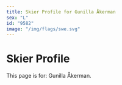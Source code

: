 ```yaml
---
title: Skier Profile for Gunilla Åkerman
sex: "L"
id: "9582"
image: "/img/flags/swe.svg" 
---
```


# Skier Profile

This page is for: Gunilla Åkerman.
    